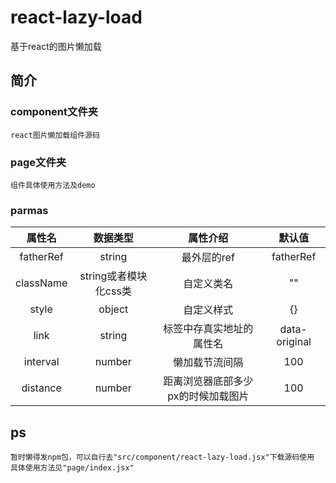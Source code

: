 # react-lazy-load
基于react的图片懒加载

## 简介

### component文件夹 
	react图片懒加载组件源码

### page文件夹
	组件具体使用方法及demo
	
### parmas
|属性名|数据类型|属性介绍|默认值|
|:---:|:---:|:---:|:---:|
|fatherRef|string|最外层的ref|fatherRef|
|className|string或者模块化css类|自定义类名|""|
|style|object|自定义样式|{}|
|link|string|标签中存真实地址的属性名|data-original|
|interval|number|懒加载节流间隔|100|
|distance|number|距离浏览器底部多少px的时候加载图片|100|

## ps
	暂时懒得发npm包，可以自行去"src/component/react-lazy-load.jsx"下载源码使用
	具体使用方法见"page/index.jsx"